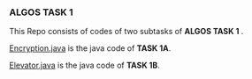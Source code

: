 ### ALGOS TASK 1
This Repo consists of codes of two subtasks of 
**ALGOS TASK 1**
.


[Encryption.java](https://github.com/ShashvatJK/Task1Algos/blob/master/Encryption.java) 
is the java code of **TASK 1A**.


[Elevator.java](https://github.com/ShashvatJK/Task1Algos/blob/master/Elevator.java) 
is the java code of **TASK 1B**.
